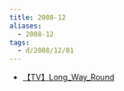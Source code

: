 ```yaml
---
title: 2008-12
aliases:
  - 2008-12
tags:
  - d/2008/12/01
---
```


- [【TV】Long_Way_Round](11/【TV】Long_Way_Round.md)

